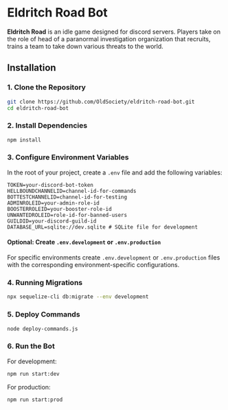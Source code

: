 # Eldritch Road Bot

**Eldritch Road** is an idle game designed for discord servers. Players take on the role of head of a paranormal investigation organization that recruits, trains a team to take down various threats to the world. 

## Installation

### 1. Clone the Repository

```bash
git clone https://github.com/OldSociety/eldritch-road-bot.git
cd eldritch-road-bot
```

### 2. Install Dependencies

```bash
npm install
```

### 3. Configure Environment Variables

In the root of your project, create a `.env` file and add the following variables:

```env
TOKEN=your-discord-bot-token
HELLBOUNDCHANNELID=channel-id-for-commands
BOTTESTCHANNELID=channel-id-for-testing
ADMINROLEID=your-admin-role-id
BOOSTERROLEID=your-booster-role-id
UNWANTEDROLEID=role-id-for-banned-users
GUILDID=your-discord-guild-id
DATABASE_URL=sqlite://dev.sqlite # SQLite file for development
```

#### Optional: Create `.env.development` or `.env.production`

For specific environments create `.env.development` or `.env.production` files with the corresponding environment-specific configurations.

### 4. Running Migrations

```bash
npx sequelize-cli db:migrate --env development
```

### 5. Deploy Commands

```bash
node deploy-commands.js
```

### 6. Run the Bot

For development:

```bash
npm run start:dev
```

For production:

```bash
npm run start:prod
```
